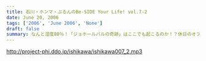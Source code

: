 ```yaml
---
title: 石川・ホンマ・ぶるんのBe-SIDE Your Life! vol.7-2
date: June 20, 2006
tags: ['2006', 'June 2006', 'None']
draft: false
summary: なんと湿度80％！「ジョホールバルの奇跡」はここでも起こるのか！？休日のオフィスビルをなめてもらっては困る…前例のない高温多湿の中で行われた今回の試合（×）。汗だくのお三方は無尽蔵のスタミナでしゃべくります。「嫌アイドル」の登場なるか！？にわかにかっきずくアイドル市場。NAMAE
---
```


http://project-phi.ddo.jp/ishikawa/ishikawa007_2.mp3
